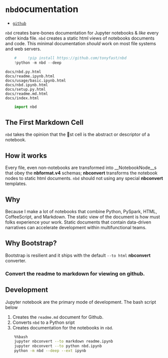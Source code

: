 
# `nbd`ocumentation
* [`github`](https://github.com/tonyfast/nbd)

`nbd` creates bare-bones documentation for Jupyter notebooks & _like_ every other kinda file. `nbd` creates a static html views of notebooks documents and code. This minimal documentation _should_ work on most file systems and web servers.  


```python
    #     !pip install https://github.com/tonyfast/nbd
    !python -m nbd --deep
```

    docs/nbd.py.html
    docs/readme.ipynb.html
    docs/usage/basic.ipynb.html
    docs/nbd.ipynb.html
    docs/setup.py.html
    docs/readme.md.html
    docs/index.html



```python
    import nbd
```

## The First Markdown Cell

`nbd` takes the opinion that the 🥇st cell is the abstract or descriptor of a notebook.

## How it works

Every file, even non-notebooks are transformed into __NotebookNode__s that obey the __nbformat.v4__ schemas; __nbconvert__ transforms the notebook nodes to static html documents. `nbd` should not using any special __nbconvert__ templates.

## Why

Because I make a lot of notebooks that combine Python, PySpark, HTML, CoffeeScript, and Markdown.  The static view of the document is how must folks experience your work.  Static documents that contain data-driven narratives can accelerate development within multifunctional teams.

## Why Bootstrap?

Bootstrap is resilient and it ships with the default `--to html` __nbconvert__ converter.

### Convert the readme to markdown for viewing on github.

## Development

Jupyter notebook are the primary mode of development.  The bash script below

1. Creates the `readme.md` document for Github.
2. Converts `nbd` to a Python sript
3. Creates documentation for the notebooks in `nbd`.


```bash
    %%bash
    jupyter nbconvert --to markdown readme.ipynb
    jupyter nbconvert --to python nbd.ipynb
    python -m nbd --deep --ext ipynb
```


```python

```
